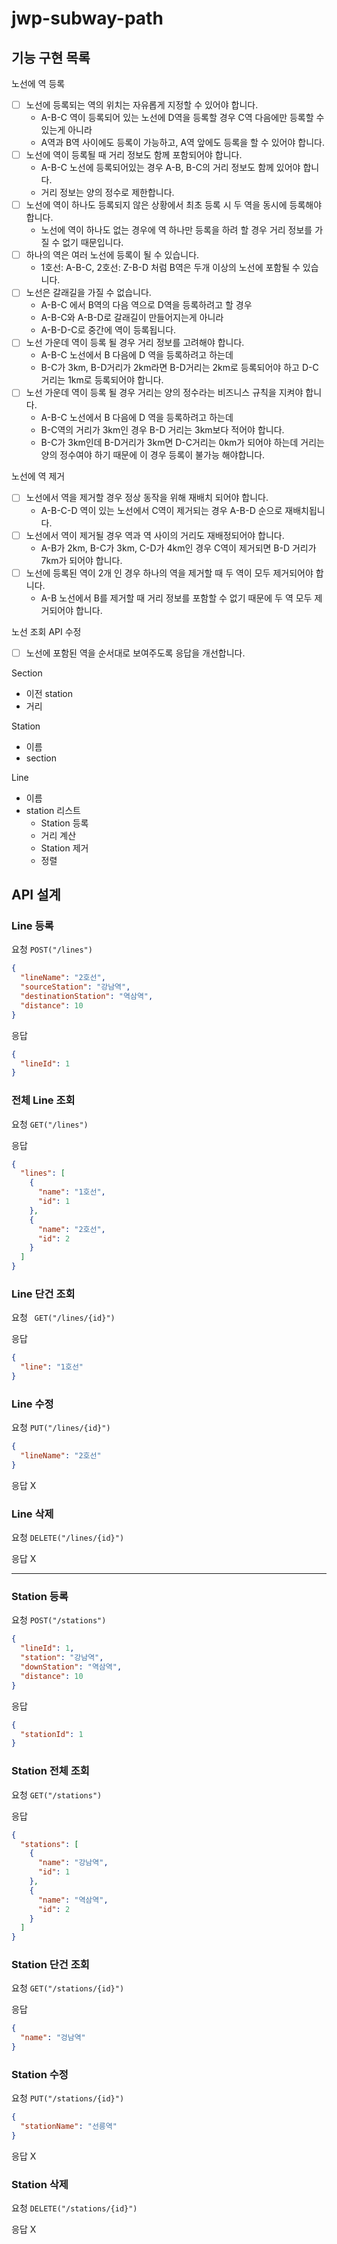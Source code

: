 # jwp-subway-path

## 기능 구현 목록

노선에 역 등록

- [ ] 노선에 등록되는 역의 위치는 자유롭게 지정할 수 있어야 합니다.
    - A-B-C 역이 등록되어 있는 노선에 D역을 등록할 경우 C역 다음에만 등록할 수 있는게 아니라
    - A역과 B역 사이에도 등록이 가능하고, A역 앞에도 등록을 할 수 있어야 합니다.
- [ ] 노선에 역이 등록될 때 거리 정보도 함께 포함되어야 합니다.
    - A-B-C 노선에 등록되어있는 경우 A-B, B-C의 거리 정보도 함께 있어야 합니다.
    - 거리 정보는 양의 정수로 제한합니다.
- [ ] 노선에 역이 하나도 등록되지 않은 상황에서 최초 등록 시 두 역을 동시에 등록해야 합니다.
    - 노선에 역이 하나도 없는 경우에 역 하나만 등록을 하려 할 경우 거리 정보를 가질 수 없기 때문입니다.
- [ ] 하나의 역은 여러 노선에 등록이 될 수 있습니다.
    - 1호선: A-B-C, 2호선: Z-B-D 처럼 B역은 두개 이상의 노선에 포함될 수 있습니다.
- [ ] 노선은 갈래길을 가질 수 없습니다.
    - A-B-C 에서 B역의 다음 역으로 D역을 등록하려고 할 경우
    - A-B-C와 A-B-D로 갈래길이 만들어지는게 아니라
    - A-B-D-C로 중간에 역이 등록됩니다.
- [ ] 노선 가운데 역이 등록 될 경우 거리 정보를 고려해야 합니다.
    - A-B-C 노선에서 B 다음에 D 역을 등록하려고 하는데
    - B-C가 3km, B-D거리가 2km라면 B-D거리는 2km로 등록되어야 하고 D-C 거리는 1km로 등록되어야 합니다.
- [ ] 노선 가운데 역이 등록 될 경우 거리는 양의 정수라는 비즈니스 규칙을 지켜야 합니다.
    - A-B-C 노선에서 B 다음에 D 역을 등록하려고 하는데
    - B-C역의 거리가 3km인 경우 B-D 거리는 3km보다 적어야 합니다.
    - B-C가 3km인데 B-D거리가 3km면 D-C거리는 0km가 되어야 하는데 거리는 양의 정수여야 하기 때문에 이 경우 등록이 불가능 해야합니다.

노선에 역 제거

- [ ] 노선에서 역을 제거할 경우 정상 동작을 위해 재배치 되어야 합니다.
    - A-B-C-D 역이 있는 노선에서 C역이 제거되는 경우 A-B-D 순으로 재배치됩니다.
- [ ] 노선에서 역이 제거될 경우 역과 역 사이의 거리도 재배정되어야 합니다.
    - A-B가 2km, B-C가 3km, C-D가 4km인 경우 C역이 제거되면 B-D 거리가 7km가 되어야 합니다.
- [ ] 노선에 등록된 역이 2개 인 경우 하나의 역을 제거할 때 두 역이 모두 제거되어야 합니다.
    - A-B 노선에서 B를 제거할 때 거리 정보를 포함할 수 없기 때문에 두 역 모두 제거되어야 합니다.

노선 조회 API 수정

- [ ] 노선에 포함된 역을 순서대로 보여주도록 응답을 개선합니다.

Section

- 이전 station
- 거리

Station

- 이름
- section

Line

- 이름
- station 리스트
    - Station 등록
    - 거리 계산
    - Station 제거
    - 정렬

## API 설계

### Line 등록

요청 `POST("/lines")`

```json
{
  "lineName": "2호선",
  "sourceStation": "강남역",
  "destinationStation": "역삼역",
  "distance": 10
}
```

응답

```json
{
  "lineId": 1
}
```

### 전체 Line 조회

요청 `GET("/lines")`

응답

```json
{
  "lines": [
    {
      "name": "1호선",
      "id": 1
    },
    {
      "name": "2호선",
      "id": 2
    }
  ]
}
```

### Line 단건 조회

요청 ` GET("/lines/{id}")`

응답

```json
{
  "line": "1호선"
}
```

### Line 수정

요청 `PUT("/lines/{id}")`

```json
{
  "lineName": "2호선"
}
```

응답 X

### Line 삭제

요청 `DELETE("/lines/{id}")`

응답 X

---

### Station 등록

요청 `POST("/stations")`

```json
{
  "lineId": 1,
  "station": "강남역",
  "downStation": "역삼역",
  "distance": 10
}
```

응답

```json
{
  "stationId": 1
}
```

### Station 전체 조회

요청 `GET("/stations")`

응답

```json
{
  "stations": [
    {
      "name": "강남역",
      "id": 1
    },
    {
      "name": "역삼역",
      "id": 2
    }
  ]
}
```

### Station 단건 조회

요청 `GET("/stations/{id}")`

응답

```json
{
  "name": "겅남역"
}
```

### Station 수정

요청 `PUT("/stations/{id}")`

```json
{
  "stationName": "선릉역"
}
```

응답 X

### Station 삭제

요청 `DELETE("/stations/{id}")`

응답 X

